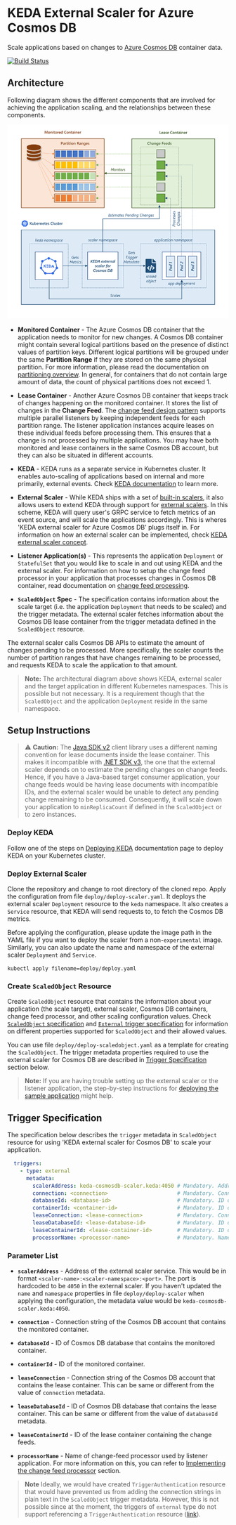 # KEDA External Scaler for Azure Cosmos DB

Scale applications based on changes to [Azure Cosmos DB](https://azure.microsoft.com/services/cosmos-db/) container data.

[![Build Status](https://github.com/kedacore/external-scaler-azure-cosmos-db/actions/workflows/main-build.yml/badge.svg?branch=main)](https://github.com/kedacore/external-scaler-azure-cosmos-db/actions?query=workflow%3A"Main+branch+build")

## Architecture

Following diagram shows the different components that are involved for achieving the application scaling, and the relationships between these components.

![Scenario](images/architecture.png)

- **Monitored Container** - The Azure Cosmos DB container that the application needs to monitor for new changes. A Cosmos DB container might contain several logical partitions based on the presence of distinct values of partition keys. Different logical partitions will be grouped under the same **Partition Range** if they are stored on the same physical partition. For more information, please read the documentation on [partitioning overview](https://docs.microsoft.com/azure/cosmos-db/partitioning-overview). In general, for containers that do not contain large amount of data, the count of physical partitions does not exceed 1.

- **Lease Container** - Another Azure Cosmos DB container that keeps track of changes happening on the monitored container. It stores the list of changes in the **Change Feed**. The [change feed design pattern](https://docs.microsoft.com/azure/cosmos-db/sql/change-feed-design-patterns) supports multiple parallel listeners by keeping independent feeds for each partition range. The listener application instances acquire leases on these individual feeds before processing them. This ensures that a change is not processed by multiple applications. You may have both monitored and lease containers in the same Cosmos DB account, but they can also be situated in different  accounts.

- **KEDA** - KEDA runs as a separate service in Kubernetes cluster. It enables auto-scaling of applications based on internal and more primarily, external events. Check [KEDA documentation](https://keda.sh/docs/concepts/) to learn more.

- **External Scaler** - While KEDA ships with a set of [built-in scalers](https://keda.sh/docs/scalers/), it also allows users to extend KEDA through support for [external scalers](https://keda.sh/docs/scalers/external/). In this scheme, KEDA will query user's GRPC service to fetch  metrics of an event source, and will scale the applications accordingly. This is wheres 'KEDA external scaler for Azure Cosmos DB' plugs itself in. For information on how an external scaler can be implemented, check [KEDA external scaler concept](https://keda.sh/docs/concepts/external-scalers/).

- **Listener Application(s)** - This represents the application `Deployment` or `StatefulSet` that you would like to scale in and out using KEDA and the external scaler. For information on how to setup the change feed processor in your application that processes changes in Cosmos DB container, read documentation on [change feed processing](https://docs.microsoft.com/azure/cosmos-db/sql/change-feed-processor).

- **`ScaledObject` Spec** - The specification contains information about the scale target (i.e. the application `Deployment` that needs to be scaled) and the trigger metadata. The external scaler fetches information about the Cosmos DB lease container from the trigger metadata defined in the `ScaledObject` resource.

The external scaler calls Cosmos DB APIs to estimate the amount of changes pending to be processed. More specifically, the scaler counts the number of partition ranges that have changes remaining to be processed, and requests KEDA to scale the application to that amount.

> **Note:** The architectural diagram above shows KEDA, external scaler and the target application in different Kubernetes namespaces. This is possible but not necessary. It is a requirement though that the `ScaledObject` and the application `Deployment` reside in the same namespace.

## Setup Instructions

> :warning: **Caution:** The [Java SDK v2](https://github.com/Azure/azure-cosmosdb-java) client library uses a different naming convention for lease documents inside the lease container. This makes it incompatible with [.NET SDK v3](https://github.com/Azure/azure-cosmos-dotnet-v3), the one that the external scaler depends on to estimate the pending changes on change feeds. Hence, if you have a Java-based target consumer application, your change feeds would be having lease documents with incompatible IDs, and the external scaler would be unable to detect any pending change remaining to be consumed. Consequently, it will scale down your application to `minReplicaCount` if defined in the `ScaledObject` or to zero instances.

### Deploy KEDA

Follow one of the steps on [Deploying KEDA](https://keda.sh/docs/deploy/) documentation page to deploy KEDA on your Kubernetes cluster.

### Deploy External Scaler

Clone the repository and change to root directory of the cloned repo. Apply the configuration from file `deploy/deploy-scaler.yaml`. It deploys the external scaler `Deployment` resource to the `keda` namespace. It also creates a `Service` resource, that KEDA will send requests to, to fetch the Cosmos DB metrics.

Before applying the configuration, please update the image path in the YAML file if you want to deploy the scaler from a non-`experimental` image. Similarly, you can also update the name and namespace of the external scaler `Deployment` and `Service`.

```text
kubectl apply filename=deploy/deploy.yaml
```

### Create `ScaledObject` Resource

Create `ScaledObject` resource that contains the information about your application (the scale target), external scaler, Cosmos DB containers, change feed processor, and other scaling configuration values. Check [`ScaledObject` specification](https://keda.sh/docs/concepts/scaling-deployments/) and [`External` trigger specification](https://keda.sh/docs/scalers/external/) for information on different properties supported for `ScaledObject` and their allowed values.

You can use file `deploy/deploy-scaledobject.yaml` as a template for creating the `ScaledObject`. The trigger metadata properties required to use the external scaler for Cosmos DB are described in [Trigger Specification](#trigger-specification) section below.

> **Note:** If you are having trouble setting up the external scaler or the listener application, the step-by-step instructions for [deploying the sample application](./src/Scaler.Demo/README.md) might help.

## Trigger Specification

The specification below describes the `trigger` metadata in `ScaledObject` resource for using 'KEDA external scaler for Cosmos DB' to scale your application.

```yaml
  triggers:
    - type: external
      metadata:
        scalerAddress: keda-cosmosdb-scaler.keda:4050 # Mandatory. Address of the external scaler service. 
        connection: <connection>                      # Mandatory. Connection string of Cosmos DB account with monitored container.
        databaseId: <database-id>                     # Mandatory. ID of Cosmos DB database containing monitored container.
        containerId: <container-id>                   # Mandatory. ID of monitored container.
        leaseConnection: <lease-connection>           # Mandatory. Connection string of Cosmos DB account with lease container.
        leaseDatabaseId: <lease-database-id>          # Mandatory. ID of Cosmos DB database containing lease container.
        leaseContainerId: <lease-container-id>        # Mandatory. ID of lease container.
        processorName: <processor-name>               # Mandatory. Name of change-feed processor used by listener application.
```

### Parameter List

- **`scalerAddress`** - Address of the external scaler service. This would be in format `<scaler-name>:<scaler-namespace>:<port>`. The port is hardcoded to be `4050` in the external scaler. If you haven't updated the `name` and `namespace` properties in file `deploy/deploy-scaler` when applying the configuration, the metadata value would be `keda-cosmosdb-scaler.keda:4050`.

- **`connection`** - Connection string of the Cosmos DB account that contains the monitored container.

- **`databaseId`** - ID of Cosmos DB database that contains the monitored container.

- **`containerId`** - ID of the monitored container.

- **`leaseConnection`** - Connection string of the Cosmos DB account that contains the lease container. This can be same or different from the value of `connection` metadata.

- **`leaseDatabaseId`** - ID of Cosmos DB database that contains the lease container. This can be same or different from the value of `databaseId` metadata.

- **`leaseContainerId`** - ID of the lease container containing the change feeds.

- **`processorName`** -  Name of change-feed processor used by listener application. For more information on this, you can refer to [Implementing the change feed processor](https://docs.microsoft.com/azure/cosmos-db/sql/change-feed-processor#implementing-the-change-feed-processor) section.

> **Note** Ideally, we would have created `TriggerAuthentication` resource that would have prevented us from adding the connection strings in plain text in the `ScaledObject` trigger metadata. However, this is not possible since at the moment, the triggers of `external` type do not support referencing a `TriggerAuthentication` resource ([link](https://keda.sh/docs/scalers/external/#authentication-parameters)).
